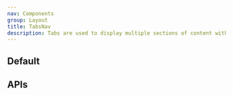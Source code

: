 ```yaml
---
nav: Components
group: Layout
title: TabsNav
description: Tabs are used to display multiple sections of content within the same space on a webpage. They allow users to quickly switch between different sections of content without having to navigate away from the current page.
---
```


## Default

<code src="./demos/index.tsx" center></code>

## APIs

<API></API>
